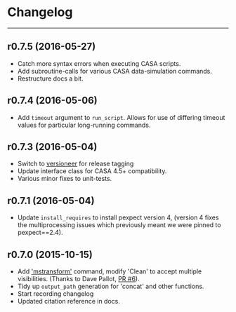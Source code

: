 # Changelog
-------------

## r0.7.5 (2016-05-27)
- Catch more syntax errors when executing CASA scripts.
- Add subroutine-calls for various CASA data-simulation commands.
- Restructure docs a bit.

## r0.7.4 (2016-05-06)
- Add `timeout` argument to `run_script`.
Allows for use of differing timeout values for particular long-running
commands.

## r0.7.3 (2016-05-04) 
- Switch to [versioneer][] for release tagging
- Update interface class for CASA 4.5+ compatibility.
- Various minor fixes to unit-tests.

[versioneer]: https://github.com/warner/python-versioneer

## r0.7.1 (2016-05-04)
- Update `install_requires` to install pexpect version 4, (version 4 fixes
the multiprocessing issues which previously meant we were pinned to 
pexpect==2.4).

## r0.7.0 (2015-10-15)
- Add ['mstransform'][] command, modify 'Clean' to accept multiple visibilities.
(Thanks to Dave Pallot, [PR #6][]).
- Tidy up `output_path` generation for 'concat' and other functions.
- Start recording changelog
- Updated citation reference in docs.


['mstransform']: http://www.eso.org/~scastro/ALMA/casa/MST/MSTransformDocs/MSTransformDocs.html
[PR #6]: https://github.com/timstaley/drive-casa/pull/6
